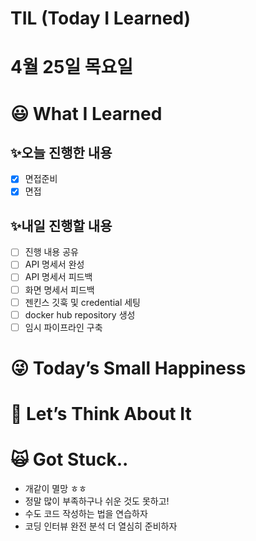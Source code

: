 # TIL (Today I Learned)

# 4월 25일 목요일

# 😃 What I Learned

## ✨오늘 진행한 내용

- [x]  면접준비
- [x]  면접

## ✨내일 진행할 내용

- [ ]  진행 내용 공유
- [ ]  API 명세서 완성
- [ ]  API 명세서 피드백
- [ ]  화면 명세서 피드백
- [ ]  젠킨스 깃훅 및 credential 세팅
- [ ]  docker hub repository 생성
- [ ]  임시 파이프라인 구축

# 😜 Today’s Small Happiness

# 🧐 Let’s Think About It

# 🙀 Got Stuck..

- 개같이 멸망 ㅎㅎ
- 정말 많이 부족하구나 쉬운 것도 못하고!
- 수도 코드 작성하는 법을 연습하자
- 코딩 인터뷰 완전 분석 더 열심히 준비하자